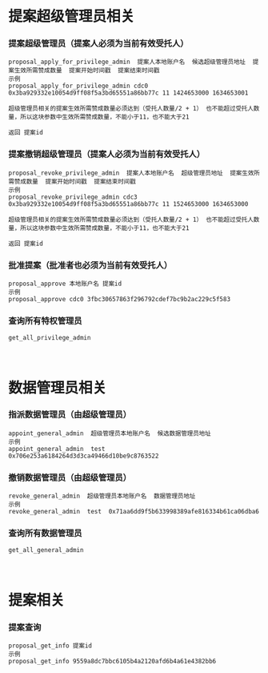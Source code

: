 # 提案超级管理员相关
### 提案超级管理员（提案人必须为当前有效受托人）
    proposal_apply_for_privilege_admin  提案人本地账户名  候选超级管理员地址  提案生效所需赞成数量  提案开始时间戳  提案结束时间戳
    示例 
    proposal_apply_for_privilege_admin cdc0 0x3ba929332e10054d9ff08f5a3bd65551a86bb77c 11 1424653000 1634653001

    超级管理员相关的提案生效所需赞成数量必须达到（受托人数量/2 + 1） 也不能超过受托人数量，所以这块参数中生效所需赞成数量，不能小于11，也不能大于21

    返回 提案id


### 提案撤销超级管理员（提案人必须为当前有效受托人）
    proposal_revoke_privilege_admin  提案人本地账户名  超级管理员地址  提案生效所需赞成数量  提案开始时间戳  提案结束时间戳
    示例
    proposal_revoke_privilege_admin cdc3 0x3ba929332e10054d9ff08f5a3bd65551a86bb77c 11 1524653000 1634653000

    超级管理员相关的提案生效所需赞成数量必须达到（受托人数量/2 + 1） 也不能超过受托人数量，所以这块参数中生效所需赞成数量，不能小于11，也不能大于21

    返回 提案id


### 批准提案（批准者也必须为当前有效受托人）
    proposal_approve 本地账户名 提案id
    示例
    proposal_approve cdc0 3fbc30657863f296792cdef7bc9b2ac229c5f583

### 查询所有特权管理员
    get_all_privilege_admin

<br/>

# 数据管理员相关
### 指派数据管理员（由超级管理员）
    appoint_general_admin  超级管理员本地账户名  候选数据管理员地址
    示例
    appoint_general_admin  test  0x706e253a6184264d3d3ca49466d10be9c8763522

### 撤销数据管理员（由超级管理员）
    revoke_general_admin  超级管理员本地账户名  数据管理员地址
    示例
    revoke_general_admin  test  0x71aa6dd9f5b633998389afe816334b61ca06dba6

### 查询所有数据管理员
    get_all_general_admin

<br/>

# 提案相关
### 提案查询
    proposal_get_info 提案id
    示例
    proposal_get_info 9559a8dc7bbc6105b4a2120afd6b4a61e4382bb6
